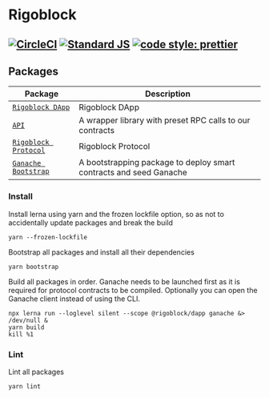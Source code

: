 # Rigoblock
[![CircleCI](https://circleci.com/gh/RigoBlock/rigoblock-monorepo/tree/master.svg?style=shield&circle-token=8a3a97d8673b72dacc5efb04a10492ce473e9afb)](https://circleci.com/gh/RigoBlock/rigoblock-monorepo/tree/master)
[![Standard JS](https://img.shields.io/badge/code_style-standard-brightgreen.svg)](https://standardjs.com)
[![code style: prettier](https://img.shields.io/badge/code_style-prettier-ff69b4.svg)](https://github.com/prettier/prettier)
---

## Packages

| Package| Description|
| - | - |
| [`Rigoblock DApp`](/packages/dapp)                  | Rigoblock DApp                                                     |
| [`API`](/packages/api)                    | A wrapper library with preset RPC calls to our contracts               |
| [`Rigoblock Protocol`](/packages/protocol)          | Rigoblock Protocol                                                 |
| [`Ganache Bootstrap`](/packages/ganache-bootstrap)  | A bootstrapping package to deploy smart contracts and seed Ganache |


### Install

Install lerna using yarn and the frozen lockfile option, so as not to accidentally update packages and break the build
```
yarn --frozen-lockfile
```

Bootstrap all packages and install all their dependencies
```
yarn bootstrap
```
Build all packages in order. Ganache needs to be launched first as it is required for protocol contracts to be compiled. Optionally you can open the Ganache client instead of using the CLI.
```
npx lerna run --loglevel silent --scope @rigoblock/dapp ganache &> /dev/null &
yarn build
kill %1
```

### Lint

Lint all packages

```
yarn lint
```

